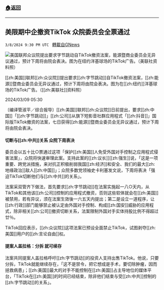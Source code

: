 ###  [:house:返回](README.md)
---


## 美限期中企撤资TikTok 众院委员会全票通过
`3/8/2024 9:30 PM UTC ` [轉載自GNews](https://gnews.org/articles/2378537)

![美国联邦众议院提出要求字节跳动自TikTok撤资法案，能源暨商业委员会无异议通过，预计下周将由院会表决。图为在纽约洋基球场的TikTok广告。（美联社资料照）](https://img.ltn.com.tw/Upload/news/600/2024/03/09/75.jpg "美国联邦众议院提出要求字节跳动自TikTok撤资法案，能源暨商业委员会无异议通过，预计下周将由院会表决。图为在纽约洋基球场的TikTok广告。（美联社资料照）")

[[zh:美国]]联邦[[zh:众议院]]提出要求[[zh:字节跳动]]自TikTok撤资法案，[[zh:能源]]暨商业委员会无异议通过，预计下周将由院会表决。图为在[[zh:纽约]]洋基球场的TikTok广告。（[[zh:美联社]]资料照）

2024/03/09 05:30

〔编译管淑平／综合报导〕[[zh:美国]]联邦[[zh:众议院]]日前提出，要求[[zh:中国]]「[[zh:字节跳动]]」[[zh:公司]]从旗下短影音社群应用程式「[[zh:抖音]]」国际版TikTok撤资的法案，七日获得[[zh:能源]]暨商业委员会无异议通过，预计下周将由院会表决。

#### 切断与[[zh:中共]]关系 众院下周表决

委员会以五十比○票通过这项「保护[[zh:美国]]人免受外国对手控制之应用程式侵害法案」，众院将快速审理此案。支持此案的[[zh:议长]][[zh:强生]]说，「这是一项重要、跨党派措施，来对抗正积极削弱我国[[zh:经济]]和安全、我们的最大[[zh:地缘政治]]敌人[[zh:中国]]」；众院多数党领袖史卡利塞发文说，下周将表决「强迫TikTok切断他们与[[zh:中共]]的关系」。

法案采双管齐下做法，首先要求[[zh:字节跳动]]在法案实施起一八○天内，从TikTok和其他该[[zh:公司]]控制的应用程式撤资，否则这些软体就会在[[zh:美国]]被禁用，若有异议，须在法案生效後一六五天内提出；第二是设立一道程序，让[[zh:行政]]部门能够禁止被认定由外国对手控制、构成[[zh:国安]]威胁的应用程式，除非相关[[zh:公司]]撤资切断关系，法案限制外国对手实体持股比例不得超过廿％。

TikTok回应表示，[[zh:众议院]]这项法案已预设全面禁止TikTok，试图剥夺[[zh:美国]]用户的[[zh:言论自由]]权。

#### 提案人盖拉格：分拆 就可续存

法案共同提案人盖拉格呼吁[[zh:字节跳动]]的投资人支持出售TikTok。他说，只要分拆，TikTok就能继续存在，「这不是禁令，把它想成是手术，要切除肿瘤，因而拯救病患」；[[zh:美国]]最大的对手不能控制在[[zh:美国]]占主导地位的媒体平台，「TikTok在[[zh:美国]]的时间已经结束，除非他们结束与受[[zh:中共]]控制的[[zh:字节跳动]]的关系」。
